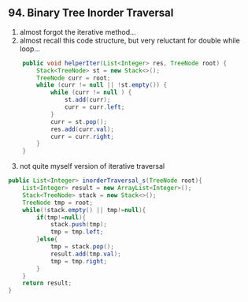 ## 94. Binary Tree Inorder Traversal

1. almost forgot the iterative method...
2. almost recall this code structure, but very reluctant for double while loop...

```java
	public void helperIter(List<Integer> res, TreeNode root) {
        Stack<TreeNode> st = new Stack<>();
        TreeNode curr = root;
        while (curr != null || !st.empty()) {
            while (curr != null ) {
                st.add(curr);
                curr = curr.left;
            }
            curr = st.pop();
            res.add(curr.val);
            curr = curr.right;
        }
    }
```

3. not quite myself version of iterative traversal

```java
public List<Integer> inorderTraversal_s(TreeNode root){
    List<Integer> result = new ArrayList<Integer>();
    Stack<TreeNode> stack = new Stack<>();
    TreeNode tmp = root;
    while(!stack.empty() || tmp!=null){
        if(tmp!=null){
            stack.push(tmp);
            tmp = tmp.left;
        }else{
            tmp = stack.pop();
            result.add(tmp.val);
            tmp = tmp.right;
        }
    }
    return result;
}
```

